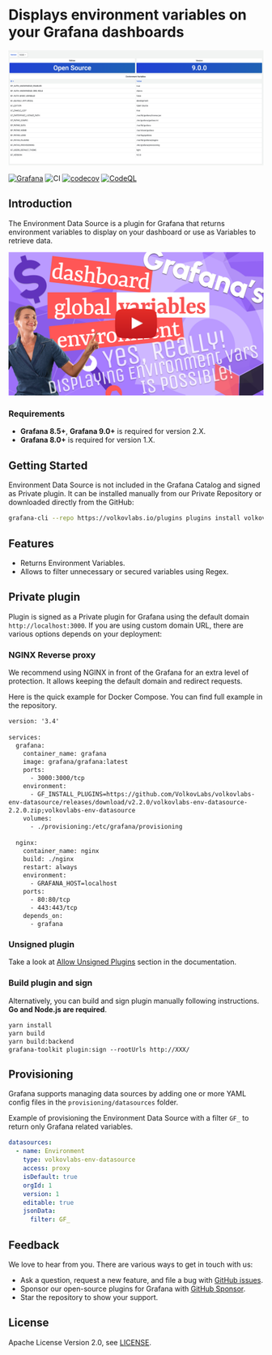 # Displays environment variables on your Grafana dashboards

![Dashboard](https://raw.githubusercontent.com/VolkovLabs/volkovlabs-env-datasource/main/src/img/dashboard.png)

[![Grafana](https://img.shields.io/badge/Grafana-9.4.7-orange)](https://www.grafana.com)
![CI](https://github.com/volkovlabs/volkovlabs-env-datasource/workflows/CI/badge.svg)
[![codecov](https://codecov.io/gh/VolkovLabs/volkovlabs-env-datasource/branch/main/graph/badge.svg?token=2W9VR0PG5N)](https://codecov.io/gh/VolkovLabs/volkovlabs-env-datasource)
[![CodeQL](https://github.com/VolkovLabs/volkovlabs-env-datasource/actions/workflows/codeql-analysis.yml/badge.svg)](https://github.com/VolkovLabs/volkovlabs-env-datasource/actions/workflows/codeql-analysis.yml)

## Introduction

The Environment Data Source is a plugin for Grafana that returns environment variables to display on your dashboard or use as Variables to retrieve data.

[![Grafana variables | Dashboard, Global and Environment variables | Environment Data Source](https://raw.githubusercontent.com/volkovlabs/volkovlabs-env-datasource/main/img/video.png)](https://youtu.be/sczRq2lI3e4)

### Requirements

- **Grafana 8.5+**, **Grafana 9.0+** is required for version 2.X.
- **Grafana 8.0+** is required for version 1.X.

## Getting Started

Environment Data Source is not included in the Grafana Catalog and signed as Private plugin. It can be installed manually from our Private Repository or downloaded directly from the GitHub:

```bash
grafana-cli --repo https://volkovlabs.io/plugins plugins install volkovlabs-env-datasource
```

## Features

- Returns Environment Variables.
- Allows to filter unnecessary or secured variables using Regex.

## Private plugin

Plugin is signed as a Private plugin for Grafana using the default domain `http://localhost:3000`. If you are using custom domain URL, there are various options depends on your deployment:

### NGINX Reverse proxy

  We recommend using NGINX in front of the Grafana for an extra level of protection. It allows keeping the default domain and redirect requests.

  Here is the quick example for Docker Compose. You can find full example in the repository.

```docker
version: '3.4'

services:
  grafana:
    container_name: grafana
    image: grafana/grafana:latest
    ports:
      - 3000:3000/tcp
    environment:
      - GF_INSTALL_PLUGINS=https://github.com/VolkovLabs/volkovlabs-env-datasource/releases/download/v2.2.0/volkovlabs-env-datasource-2.2.0.zip;volkovlabs-env-datasource
    volumes:
      - ./provisioning:/etc/grafana/provisioning

  nginx:
    container_name: nginx
    build: ./nginx
    restart: always
    environment:
      - GRAFANA_HOST=localhost
    ports:
      - 80:80/tcp
      - 443:443/tcp
    depends_on:
      - grafana
```

### Unsigned plugin

  Take a look at [Allow Unsigned Plugins](https://volkovlabs.io/plugins/grafana/allow-unsigned/) section in the documentation.

### Build plugin and sign 

  Alternatively, you can build and sign plugin manually following instructions. **Go and Node.js are required**.

```
yarn install
yarn build
yarn build:backend
grafana-toolkit plugin:sign --rootUrls http://XXX/
```

## Provisioning

Grafana supports managing data sources by adding one or more YAML config files in the `provisioning/datasources` folder.

Example of provisioning the Environment Data Source with a filter `GF_` to return only Grafana related variables.

```yaml
datasources:
  - name: Environment
    type: volkovlabs-env-datasource
    access: proxy
    isDefault: true
    orgId: 1
    version: 1
    editable: true
    jsonData:
      filter: GF_
```

## Feedback

We love to hear from you. There are various ways to get in touch with us:

- Ask a question, request a new feature, and file a bug with [GitHub issues](https://github.com/volkovlabs/volkovlabs-env-datasource/issues/new/choose).
- Sponsor our open-source plugins for Grafana with [GitHub Sponsor](https://github.com/sponsors/VolkovLabs).
- Star the repository to show your support.

## License

Apache License Version 2.0, see [LICENSE](https://github.com/volkovlabs/volkovlabs-env-datasource/blob/main/LICENSE).
